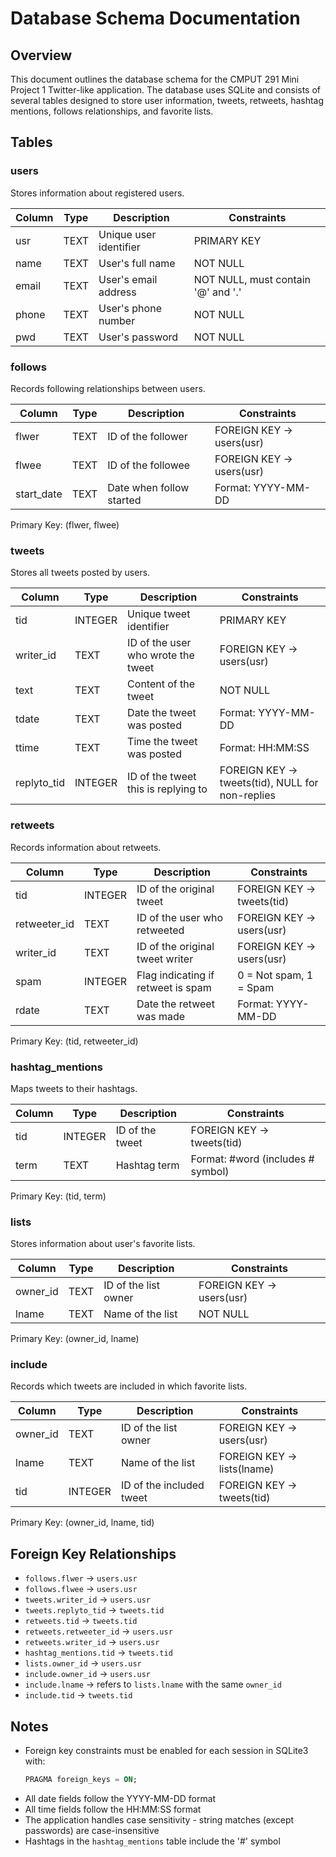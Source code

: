 # Database Schema Documentation

## Overview

This document outlines the database schema for the CMPUT 291 Mini Project 1 Twitter-like application. The database uses SQLite and consists of several tables designed to store user information, tweets, retweets, hashtag mentions, follows relationships, and favorite lists.

## Tables

### users

Stores information about registered users.

| Column | Type | Description | Constraints |
|--------|------|-------------|-------------|
| usr | TEXT | Unique user identifier | PRIMARY KEY |
| name | TEXT | User's full name | NOT NULL |
| email | TEXT | User's email address | NOT NULL, must contain '@' and '.' |
| phone | TEXT | User's phone number | NOT NULL |
| pwd | TEXT | User's password | NOT NULL |

### follows

Records following relationships between users.

| Column | Type | Description | Constraints |
|--------|------|-------------|-------------|
| flwer | TEXT | ID of the follower | FOREIGN KEY → users(usr) |
| flwee | TEXT | ID of the followee | FOREIGN KEY → users(usr) |
| start_date | TEXT | Date when follow started | Format: YYYY-MM-DD |

Primary Key: (flwer, flwee)

### tweets

Stores all tweets posted by users.

| Column | Type | Description | Constraints |
|--------|------|-------------|-------------|
| tid | INTEGER | Unique tweet identifier | PRIMARY KEY |
| writer_id | TEXT | ID of the user who wrote the tweet | FOREIGN KEY → users(usr) |
| text | TEXT | Content of the tweet | NOT NULL |
| tdate | TEXT | Date the tweet was posted | Format: YYYY-MM-DD |
| ttime | TEXT | Time the tweet was posted | Format: HH:MM:SS |
| replyto_tid | INTEGER | ID of the tweet this is replying to | FOREIGN KEY → tweets(tid), NULL for non-replies |

### retweets

Records information about retweets.

| Column | Type | Description | Constraints |
|--------|------|-------------|-------------|
| tid | INTEGER | ID of the original tweet | FOREIGN KEY → tweets(tid) |
| retweeter_id | TEXT | ID of the user who retweeted | FOREIGN KEY → users(usr) |
| writer_id | TEXT | ID of the original tweet writer | FOREIGN KEY → users(usr) |
| spam | INTEGER | Flag indicating if retweet is spam | 0 = Not spam, 1 = Spam |
| rdate | TEXT | Date the retweet was made | Format: YYYY-MM-DD |

Primary Key: (tid, retweeter_id)

### hashtag_mentions

Maps tweets to their hashtags.

| Column | Type | Description | Constraints |
|--------|------|-------------|-------------|
| tid | INTEGER | ID of the tweet | FOREIGN KEY → tweets(tid) |
| term | TEXT | Hashtag term | Format: #word (includes # symbol) |

Primary Key: (tid, term)

### lists

Stores information about user's favorite lists.

| Column | Type | Description | Constraints |
|--------|------|-------------|-------------|
| owner_id | TEXT | ID of the list owner | FOREIGN KEY → users(usr) |
| lname | TEXT | Name of the list | NOT NULL |

Primary Key: (owner_id, lname)

### include

Records which tweets are included in which favorite lists.

| Column | Type | Description | Constraints |
|--------|------|-------------|-------------|
| owner_id | TEXT | ID of the list owner | FOREIGN KEY → users(usr) |
| lname | TEXT | Name of the list | FOREIGN KEY → lists(lname) |
| tid | INTEGER | ID of the included tweet | FOREIGN KEY → tweets(tid) |

Primary Key: (owner_id, lname, tid)

## Foreign Key Relationships

- `follows.flwer` → `users.usr`
- `follows.flwee` → `users.usr`
- `tweets.writer_id` → `users.usr`
- `tweets.replyto_tid` → `tweets.tid`
- `retweets.tid` → `tweets.tid`
- `retweets.retweeter_id` → `users.usr`
- `retweets.writer_id` → `users.usr`
- `hashtag_mentions.tid` → `tweets.tid`
- `lists.owner_id` → `users.usr`
- `include.owner_id` → `users.usr`
- `include.lname` → refers to `lists.lname` with the same `owner_id`
- `include.tid` → `tweets.tid`

## Notes

- Foreign key constraints must be enabled for each session in SQLite3 with:
  ```sql
  PRAGMA foreign_keys = ON;
  ```
- All date fields follow the YYYY-MM-DD format
- All time fields follow the HH:MM:SS format
- The application handles case sensitivity - string matches (except passwords) are case-insensitive
- Hashtags in the `hashtag_mentions` table include the '#' symbol

